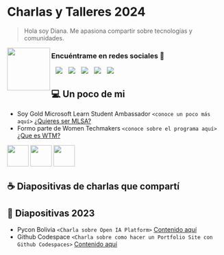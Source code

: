 # Charlas y Talleres 2024

> Hola soy Diana. Me apasiona compartir sobre tecnologías y comunidades.

<p align="left" width="100">
    <img align="left" width="100" src="https://pbs.twimg.com/profile_images/1734624625483722752/4lpd96uE_400x400.jpg"/>
 </p>
 
<h3 align="left" > Encuéntrame en redes sociales 🎁 </h3>

<p align="center">

 <div align="left"  class="icons-social" style="margin-left: 10px;">
        <a style="margin-left: 10px;"  target="_blank" href="https:/www.linkedin.com/in/dianacalizaya/">
			<img src="https://img.icons8.com/doodle/40/000000/linkedin--v2.png"></a>
        <a style="margin-left: 10px;" target="_blank" href="https:/github.com/dianacalizaya/">
		<img src="https://img.icons8.com/doodle/40/000000/github--v1.png"></a>
        <a style="margin-left: 10px;" target="_blank" href="https://www.instagram.com/calizaya.diana/">
			<img src="https://img.icons8.com/doodle/40/000000/instagram-new--v2.png"></a>
		<a style="margin-left: 10px;" target="_blank" href="https:/twitter.com/dianacalizaya_">
			<img src="https://img.icons8.com/doodle/1x/twitter-squared--v2.png" ></a>
		<a style="margin-left: 10px;" target="_blank" href="https:/youtube.com/@diana.calizaya?si=BL0sSH2aIijE9WGg">
				<img src="https://img.icons8.com/doodle/1x/youtube--v2.png" ></a>
		</a>
      </div>
</p>

##  💻 Un poco de mi

- Soy Gold Microsoft Learn Student Ambassador `<conoce un poco más aquí>` [¿Quieres ser MLSA?](https://www.tiktok.com/@diana.calizaya/video/7304772792841456902?is_from_webapp=1&sender_device=pc&web_id=7313691718099453446)
- Formo parte de Women Techmakers `<conoce sobre el programa aquí>` [¿Que es WTM?](https://www.tiktok.com/@diana.calizaya/video/7322192355522530565?is_from_webapp=1&sender_device=pc&web_id=7324845610451469830)


 <a href="https://gdg.community.dev/gdg-la-paz/?wt.mc_id=studentamb_109888" title="GDG"><img width="50" src="https://user-images.githubusercontent.com/96246255/213929634-719d53ce-9d51-48b1-82e6-496ded7cd41d.png" /></a>
 <a href="https://www.womentechmakers.com/ambassadors/profiles/628b4a78503f832680706ebb/diana_calizaya?wt.mc_id=studentamb_109888" title="WTM"><img width="50" src="https://user-images.githubusercontent.com/96246255/213929720-c052883e-732b-4d61-baf5-2101235edf52.png" /></a>
 <a href="https://studentambassadors.microsoft.com/en-US/studentambassadors/profile/356baacf-10c8-4e6a-8ec9-5b607b7c9f40/?wt.mc_id=studentamb_109888" title="MLSA"><img width="50" src="https://mvp.microsoft.com/Assets/Badge/LevelGold.png" /></a>

## ☕ Diapositivas de charlas que compartí


##  🦋 Diapositivas 2023
- Pycon Bolivia `<Charla sobre Open IA Platform>` [Contenido aquí](https://github.com/dianacalizaya/charlas2024/blob/main/Pycon%20Bolivia%202023.pdf)
- Github Codespace `<Charla sobre como hacer un Portfolio Site con Github Codespaces>` [Contenido aquí](https://github.com/dianacalizaya/charlas2024/blob/main/Github%20Codespaces%20Portfolio.pdf)

